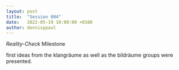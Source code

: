 ```yaml
---
layout: post
title:  "Session 004"
date:   2022-05-19 10:00:00 +0100
author: dennisppaul
---
```


*Reality-Check* Milestone

first ideas from the klangräume as well as the bildräume groups were presented.
